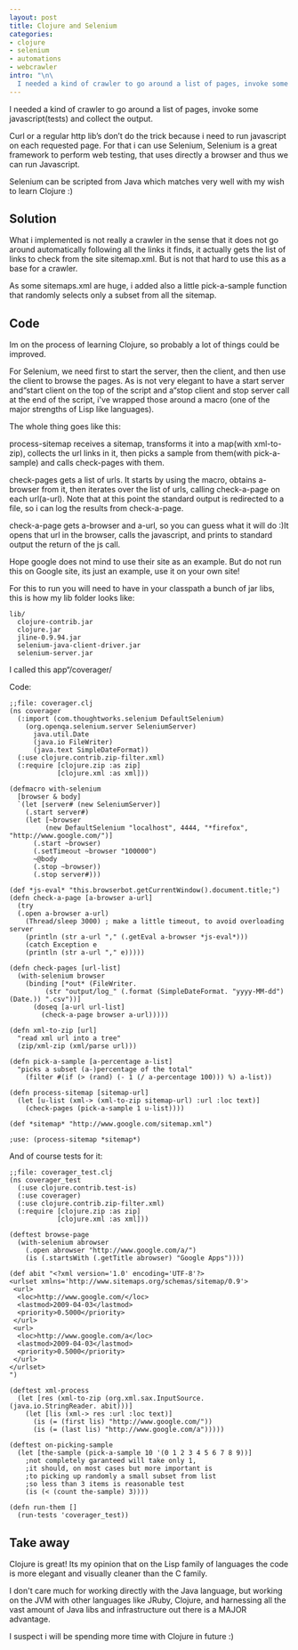 ```yaml
--- 
layout: post
title: Clojure and Selenium
categories: 
- clojure
- selenium
- automations
- webcrawler
intro: "\n\
  I needed a kind of crawler to go around a list of pages, invoke some javascript(tests) and collect the output.\n"
---
```


I needed a kind of crawler to go around a list of pages, invoke some javascript(tests) and collect the output.

Curl or a regular http lib’s don’t do the trick because i need to run javascript on each requested page. For that i can use Selenium, Selenium is a great framework to perform web testing, that uses directly a browser and thus we can run Javascript.

Selenium can be scripted from Java which matches very well with my wish to learn Clojure :)

## Solution

What i implemented is not really a crawler in the sense that it does not go around automatically following all the links it finds, it actually gets the list of links to check from the site sitemap.xml. But is not that hard to use this as a base for a crawler.

As some sitemaps.xml are huge, i added also a little pick-a-sample function that randomly selects only a subset from all the sitemap.

## Code

Im on the process of learning Clojure, so probably a lot of things could be improved.

For Selenium, we need first to start the server, then the client, and then use the client to browse the pages. As is not very elegant to have a start server and“start client on the top of the script and a“stop client and stop server call at the end of the script, i've wrapped those around a macro (one of the major strengths of Lisp like languages).

The whole thing goes like this:

process-sitemap receives a sitemap, transforms it into a map(with xml-to-zip), collects the url links in it, then picks a sample from them(with pick-a-sample) and calls check-pages with them.

check-pages gets a list of urls. It starts by using the macro, obtains a-browser from it, then iterates over the list of urls, calling check-a-page on each url(a-url). Note that at this point the standard output is redirected to a file, so i can log the results from check-a-page.

check-a-page gets a-browser and a-url, so you can guess what it will do :)It opens that url in the browser, calls the javascript, and prints to standard output the return of the js call.

Hope google does not mind to use their site as an example. But do not run this on Google site, its just an example, use it on your own site!

For this to run you will need to have in your classpath a bunch of jar libs, this is how my lib folder looks like:


    lib/
      clojure-contrib.jar
      clojure.jar
      jline-0.9.94.jar
      selenium-java-client-driver.jar
      selenium-server.jar


I called this app“/coverager/

Code: 

    ;;file: coverager.clj
    (ns coverager
      (:import (com.thoughtworks.selenium DefaultSelenium)
        (org.openqa.selenium.server SeleniumServer)
          java.util.Date
          (java.io FileWriter)
          (java.text SimpleDateFormat))
      (:use clojure.contrib.zip-filter.xml)
      (:require [clojure.zip :as zip]
                [clojure.xml :as xml]))
    
    (defmacro with-selenium
      [browser & body]
      `(let [server# (new SeleniumServer)]
        (.start server#)
        (let [~browser 
             (new DefaultSelenium "localhost", 4444, "*firefox", "http://www.google.com/")]
          (.start ~browser)
          (.setTimeout ~browser "100000")
          ~@body
          (.stop ~browser))
          (.stop server#)))
    
    (def *js-eval* "this.browserbot.getCurrentWindow().document.title;")											
    (defn check-a-page [a-browser a-url] 
      (try 
      (.open a-browser a-url)
        (Thread/sleep 3000) ; make a little timeout, to avoid overloading server
        (println (str a-url "," (.getEval a-browser *js-eval*)))
        (catch Exception e 
        (println (str a-url "," e)))))
    
    (defn check-pages [url-list]
      (with-selenium browser
        (binding [*out* (FileWriter. 
             (str "output/log_" (.format (SimpleDateFormat. "yyyy-MM-dd") (Date.)) ".csv"))]
          (doseq [a-url url-list]
            (check-a-page browser a-url)))))
    
    (defn xml-to-zip [url]
      "read xml url into a tree"
      (zip/xml-zip (xml/parse url)))
    
    (defn pick-a-sample [a-percentage a-list]
      "picks a subset (a-)percentage of the total"
        (filter #(if (> (rand) (- 1 (/ a-percentage 100))) %) a-list))
    
    (defn process-sitemap [sitemap-url]
      (let [u-list (xml-> (xml-to-zip sitemap-url) :url :loc text)]
        (check-pages (pick-a-sample 1 u-list))))
    
    (def *sitemap* "http://www.google.com/sitemap.xml")
    
    ;use: (process-sitemap *sitemap*)


And of course tests for it:


    ;;file: coverager_test.clj
    (ns coverager_test
      (:use clojure.contrib.test-is)
      (:use coverager)
      (:use clojure.contrib.zip-filter.xml)
      (:require [clojure.zip :as zip]
                [clojure.xml :as xml]))
    
    (deftest browse-page
      (with-selenium abrowser  
        (.open abrowser "http://www.google.com/a/")
        (is (.startsWith (.getTitle abrowser) "Google Apps"))))
    
    (def abit "<?xml version='1.0' encoding='UTF-8'?>
    <urlset xmlns='http://www.sitemaps.org/schemas/sitemap/0.9'>
     <url>
      <loc>http://www.google.com/</loc>
      <lastmod>2009-04-03</lastmod>
      <priority>0.5000</priority>
     </url>
     <url>
      <loc>http://www.google.com/a</loc>
      <lastmod>2009-04-03</lastmod>
      <priority>0.5000</priority>
     </url>
    </urlset>
    ")
    
    (deftest xml-process
      (let [res (xml-to-zip (org.xml.sax.InputSource. (java.io.StringReader. abit)))]
        (let [lis (xml-> res :url :loc text)]
          (is (= (first lis) "http://www.google.com/"))
          (is (= (last lis) "http://www.google.com/a")))))
    
    (deftest on-picking-sample
      (let [the-sample (pick-a-sample 10 '(0 1 2 3 4 5 6 7 8 9))]
        ;not completely garanteed will take only 1, 
        ;it should, on most cases but more important is
        ;to picking up randomly a small subset from list
        ;so less than 3 items is reasonable test
    	(is (< (count the-sample) 3))))
    
    (defn run-them []
      (run-tests 'coverager_test))

## Take away

Clojure is great! Its my opinion that on the Lisp family of languages the code is more elegant and visually cleaner than the C family.

I don't care much for working directly with the Java language, but working on the JVM with other languages like JRuby, Clojure, and harnessing all the vast amount of Java libs and infrastructure out there is a MAJOR advantage.

I suspect i will be spending more time with Clojure in future :)
